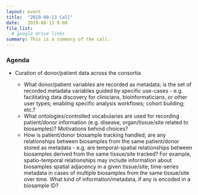 ```yaml
---
layout: event
title:  "2019-08-13 Call"
date:   2019-08-13 9:00
file_list:
  # google drive links
summary: This is a summary of the call.
---
```

### Agenda
- Curation of donor/patient data across the consortia

  - What donor/patient variables are recorded as metadata; is the set of recorded metadata variables guided by specific use-cases - e.g. facilitating data discovery for clinicians, bioinformaticians, or other user types; enabling specific analysis workflows; cohort building; etc.?
  - What ontologies/controlled vocabularies are used for recording patient/donor information (e.g. disease, organ/tissue/site related to biosamples)? Motivations behind choices?
  - How is patient/donor biosample tracking handled; are any relationships between biosamples from the same patient/donor stored as metadata - e.g. are temporal-spatial relationships between biosamples derived from the same tissue/site tracked? For example, spatio-temporal relationships may include information about biosamples spatial adjacency in a given tissue/site; time-series metadata in cases of multiple biosamples from the same tissue/site over time. What kind of information/metadata, if any is encoded in a biosample ID?
